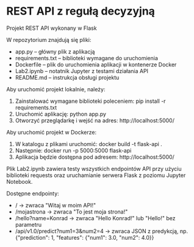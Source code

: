 # REST API z regułą decyzyjną
Projekt REST API wykonany w Flask

W repozytorium znajdują się pliki:
- app.py – główny plik z aplikacją
- requirements.txt – biblioteki wymagane do uruchomienia
- Dockerfile – plik do uruchomienia aplikacji w kontenerze Docker
- Lab2.ipynb – notatnik Jupyter z testami działania API
- README.md – instrukcja obsługi projektu

Aby uruchomić projekt lokalnie, należy:
1. Zainstalować wymagane biblioteki poleceniem: pip install -r requirements.txt
2. Uruchomić aplikację: python app.py
3. Otworzyć przeglądarkę i wejść na adres: http://localhost:5000/

Aby uruchomić projekt w Dockerze:
1. W katalogu z plikami uruchomić: docker build -t flask-api .
2. Następnie: docker run -p 5000:5000 flask-api
3. Aplikacja będzie dostępna pod adresem: http://localhost:5000/

Plik Lab2.ipynb zawiera testy wszystkich endpointów API przy użyciu biblioteki requests oraz uruchamianie serwera Flask z poziomu Jupyter Notebook.

Dostępne endpointy:
- / → zwraca "Witaj w moim API!"
- /mojastrona → zwraca "To jest moja strona!"
- /hello?name=Konrad → zwraca "Hello Konrad!" lub "Hello!" bez parametru
- /api/v1.0/predict?num1=3&num2=4 → zwraca JSON z predykcją, np. {"prediction": 1, "features": {"num1": 3.0, "num2": 4.0}}
